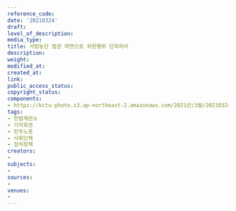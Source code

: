 ```yaml
---
reference_code: 
date: '20210324'
draft: 
level_of_description: 
media_type: 
title: 사법농단 법관 파면으로 위헌행위 단죄하라
description: 
weight: 
modified_at: 
created_at: 
link: 
public_access_status: 
copyright_status: 
components:
- https://kctu-photo.s3.ap-northeast-2.amazonaws.com/2021년/3월/20210324-사법농단+법관+파면으로+위헌행위+단죄하라_헌법재판소_기자회견_민주노총_사회단체_정치정책/_1DX0070.jpg
tags:
- 헌법재판소
- 기자회견
- 민주노총
- 사회단체
- 정치정책
creators:
- 
subjects:
- 
sources:
- 
venues:
- 
---
```

